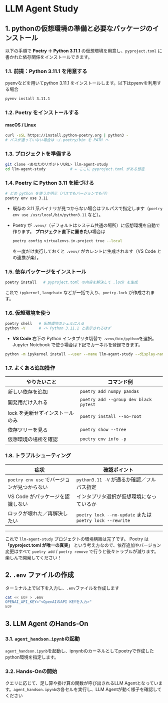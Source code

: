 # LLM Agent Study

## 1. pythonの仮想環境の準備と必要なパッケージのインストール

以下の手順で **Poetry ＋ Python 3.11.1** の仮想環境を用意し、`pyproject.toml` に書かれた依存関係をインストールできます。


### 1.1. 前提：Python 3.11.1 を用意する

pyenvなどを用いてpython 3.11.1 をインストールします。以下はpyenvを利用する場合

```bash
pyenv install 3.11.1
```

### 1.2. Poetry をインストールする

#### macOS / Linux

```bash
curl -sSL https://install.python-poetry.org | python3 -
# パスが通っていない場合は ~/.poetry/bin を PATH へ
```

### 1.3. プロジェクトを準備する

```bash
git clone <あなたのリポジトリURL> llm-agent-study
cd llm-agent-study           # ← ここに pyproject.toml がある想定
```


### 1.4. Poetry に Python 3.11 を紐づける

```bash
# どの python を使うか明示（パスでもバージョンでも可）
poetry env use 3.11
```

* 既存の 3.11 系バイナリが見つからない場合はフルパスで指定します（`poetry env use /usr/local/bin/python3.11` など）。
* Poetry が `.venv/`（デフォルトはシステム共通の場所）に仮想環境を自動で作ります。
  **プロジェクト直下に置きたい**場合は

  ```bash
  poetry config virtualenvs.in-project true --local
  ```

  を一度だけ実行しておくと `.venv/` がカレントに生成されます（VS Code との連携が楽）。


### 1.5. 依存パッケージをインストール

```bash
poetry install   # pyproject.toml の内容を解決して .lock を生成
```

これで `ipykernel`, `langchain` などが一括で入り、`poetry.lock` が作成されます。


### 1.6. 仮想環境を使う

```bash
poetry shell   # 仮想環境のシェルに入る
python -V      # -> Python 3.11.1 と表示されるはず
```

* **VS Code**
  右下の Python インタプリタ切替で `.venv/bin/python`を選択。Jupyter Notebook で使う場合は下記でカーネルを登録できます。

```bash
python -m ipykernel install --user --name llm-agent-study --display-name "Python (llm-agent-study)"
```

### 1.7. よくある追加操作

| やりたいこと             | コマンド例                                 |
| ------------------ | ------------------------------------- |
| 新しい依存を追加           | `poetry add numpy pandas`             |
| 開発用だけ入れる           | `poetry add --group dev black pytest` |
| lock を更新せずインストールのみ | `poetry install --no-root`            |
| 依存ツリーを見る           | `poetry show --tree`                  |
| 仮想環境の場所を確認         | `poetry env info -p`                  |


### 1.8. トラブルシューティング

| 症状                             | 確認ポイント                                                |
| ------------------------------ | ----------------------------------------------------- |
| `poetry env use` でバージョンが見つからない | `python3.11 -V` が通るか確認／フルパス指定                         |
| VS Code がパッケージを認識しない           | インタプリタ選択が仮想環境になっているか                                  |
| ロックが壊れた／再解決したい                 | `poetry lock --no-update` または `poetry lock --rewrite` |

---

これで `llm-agent-study` プロジェクトの環境構築は完了です。
Poetry は **「pyproject.toml が唯一の真実」** という考え方なので、依存追加やバージョン変更はすべて `poetry add` / `poetry remove` で行うと後々トラブルが減ります。楽しんで開発してください！


## 2. `.env` ファイルの作成

ターミナル上で以下を入力し、`.env`ファイルを作成します

```bash
cat << EOF > .env
OPENAI_API_KEY="<OpenAIのAPI KEYを入力>"
EOF
```


## 3. LLM Agent のHands-On

### 3.1. `agent_handson.ipynb`の起動

`agent_handson.ipynb`を起動し、ipnynbのカーネルとしてpoetryで作成したpython環境を指定します。

### 3.2. Hands-Onの開始

クエリに応じて、足し算や掛け算の関数が呼び出されるLLM Agentとなっています。`agent_handson.ipynb`の各セルを実行し、LLM Agentが動く様子を確認してください
